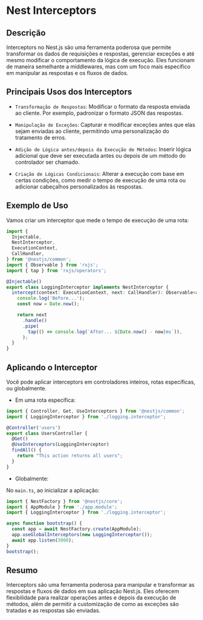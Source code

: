 # Nest Interceptors

## Descrição

Interceptors no Nest.js são uma ferramenta poderosa que permite transformar os dados de requisições e respostas, gerenciar exceções e até mesmo modificar o comportamento da lógica de execução. Eles funcionam de maneira semelhante a middlewares, mas com um foco mais específico em manipular as respostas e os fluxos de dados.

## Principais Usos dos Interceptors

- `Transformação de Respostas`: Modificar o formato da resposta enviada ao cliente. Por exemplo, padronizar o formato JSON das respostas.

- `Manipulação de Exceções`: Capturar e modificar exceções antes que elas sejam enviadas ao cliente, permitindo uma personalização do tratamento de erros.

- `Adição de Lógica antes/depois da Execução de Métodos`: Inserir lógica adicional que deve ser executada antes ou depois de um método do controlador ser chamado.

- `Criação de Lógicas Condicionais`: Alterar a execução com base em certas condições, como medir o tempo de execução de uma rota ou adicionar cabeçalhos personalizados às respostas.

## Exemplo de Uso

Vamos criar um interceptor que mede o tempo de execução de uma rota:

```typescript
import {
  Injectable,
  NestInterceptor,
  ExecutionContext,
  CallHandler,
} from '@nestjs/common';
import { Observable } from 'rxjs';
import { tap } from 'rxjs/operators';

@Injectable()
export class LoggingInterceptor implements NestInterceptor {
  intercept(context: ExecutionContext, next: CallHandler): Observable<any> {
    console.log('Before...');
    const now = Date.now();

    return next
      .handle()
      .pipe(
        tap(() => console.log(`After... ${Date.now() - now}ms`)),
      );
  }
}
```

## Aplicando o Interceptor

Você pode aplicar interceptors em controladores inteiros, rotas específicas, ou globalmente.

- Em uma rota específica:

```typescript
import { Controller, Get, UseInterceptors } from '@nestjs/common';
import { LoggingInterceptor } from './logging.interceptor';

@Controller('users')
export class UsersController {
  @Get()
  @UseInterceptors(LoggingInterceptor)
  findAll() {
    return "This action returns all users";
  }
}
```

- Globalmente:

No `main.ts`, ao inicializar a aplicação:

```typescript
import { NestFactory } from '@nestjs/core';
import { AppModule } from './app.module';
import { LoggingInterceptor } from './logging.interceptor';

async function bootstrap() {
  const app = await NestFactory.create(AppModule);
  app.useGlobalInterceptors(new LoggingInterceptor());
  await app.listen(3000);
}
bootstrap();
```

## Resumo

Interceptors são uma ferramenta poderosa para manipular e transformar as respostas e fluxos de dados em sua aplicação Nest.js. Eles oferecem flexibilidade para realizar operações antes e depois da execução de métodos, além de permitir a customização de como as exceções são tratadas e as respostas são enviadas.